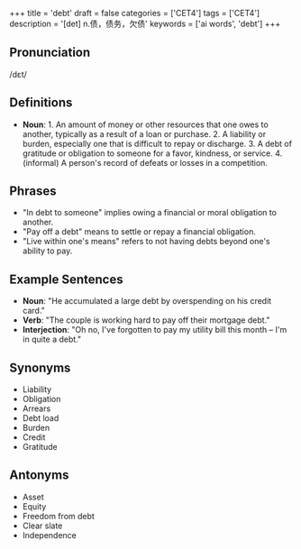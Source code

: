+++
title = 'debt'
draft = false
categories = ['CET4']
tags = ['CET4']
description = '[det] n.债，债务，欠债'
keywords = ['ai words', 'debt']
+++

## Pronunciation
/dɛt/

## Definitions
- **Noun**: 1. An amount of money or other resources that one owes to another, typically as a result of a loan or purchase. 2. A liability or burden, especially one that is difficult to repay or discharge. 3. A debt of gratitude or obligation to someone for a favor, kindness, or service. 4. (informal) A person's record of defeats or losses in a competition.

## Phrases
- "In debt to someone" implies owing a financial or moral obligation to another.
- "Pay off a debt" means to settle or repay a financial obligation.
- "Live within one's means" refers to not having debts beyond one's ability to pay.

## Example Sentences
- **Noun**: "He accumulated a large debt by overspending on his credit card."
- **Verb**: "The couple is working hard to pay off their mortgage debt."
- **Interjection**: "Oh no, I've forgotten to pay my utility bill this month – I'm in quite a debt."

## Synonyms
- Liability
- Obligation
- Arrears
- Debt load
- Burden
- Credit
- Gratitude

## Antonyms
- Asset
- Equity
- Freedom from debt
- Clear slate
- Independence
